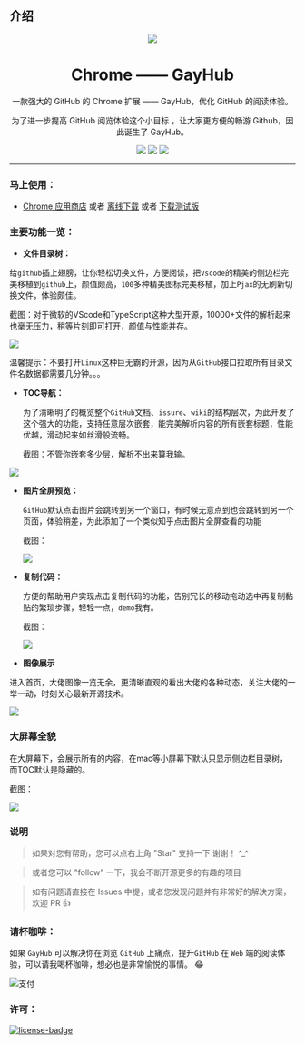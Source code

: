## 介绍
<p align="center"><img src="https://ws3.sinaimg.cn/large/006tNc79gy1fjg0akcj3fj30b40b4gm2.jpg" /></p>
<h1 align="center">Chrome —— GayHub</h1>
<p align="center">一款强大的 GitHub 的 Chrome 扩展 —— GayHub，优化 GitHub 的阅读体验。</p>
<p align="center">为了进一步提高 GitHub 阅览体验这个小目标 ，让大家更方便的畅游 Github，因此诞生了 GayHub。</p>
<p align="center">
   <a href="https://github.com/jawil/GayHub/blob/master/download/gayhub-1.0.crx?raw=true" download><img src="https://img.shields.io/badge/lastest_version-1.0.3-blue.svg"></a>
   <a target="_blank" href="https://github.com/jawil/GayHub/blob/master/download/gayhub-1.0.crx?raw=true"><img src="https://img.shields.io/badge/download-_chrome_webstore-brightgreen.svg" download></a>
   <a href="https://github.com/jawil/GayHub/blob/master/download/gayhub-1.0.crx?raw=true"><img src="https://img.shields.io/badge/download-_crx-brightgreen.svg" download></a>
</p>

***

### 马上使用：
* [Chrome 应用商店](https://github.com/jawil/GayHub/blob/master/download/gayhub-1.0.crx?raw=true) 或者 [离线下载](https://github.com/jawil/GayHub/blob/master/download/gayhub-1.0.crx?raw=true) 或者 [下载测试版](https://github.com/jawil/GayHub/blob/master/download/test.crx?raw=true)


### 主要功能一览：
- **文件目录树：**

给`github`插上翅膀，让你轻松切换文件，方便阅读，把`Vscode`的精美的侧边栏完美移植到`github`上，颜值颇高，`100`多种精美图标完美移植，加上`Pjax`的无刷新切换文件，体验颇佳。

截图：对于微软的VScode和TypeScript这种大型开源，10000+文件的解析起来也毫无压力，稍等片刻即可打开，颜值与性能并存。

![](https://ws3.sinaimg.cn/large/006tNc79gy1fjfyqib2edj30zg0l3dtx.jpg)

 温馨提示：不要打开`Linux`这种巨无霸的开源，因为从`GitHub`接口拉取所有目录文件名数据都需要几分钟。。。
 
- **TOC导航：**  

  为了清晰明了的概览整个`GitHub`文档、`issure`、`wiki`的结构层次，为此开发了这个强大的功能，支持任意层次嵌套，能完美解析内容的所有嵌套标题，性能优越，滑动起来如丝滑般流畅。
  
  截图：不管你嵌套多少层，解析不出来算我输。
  
 ![](https://ws1.sinaimg.cn/large/006tNc79gy1fjc8ic7g3fj30zd0kzk8d.jpg)

- **图片全屏预览：**

  `GitHub`默认点击图片会跳转到另一个窗口，有时候无意点到也会跳转到另一个页面，体验稍差，为此添加了一个类似知乎点击图片全屏查看的功能
  
  截图：
  
  ![](https://ws1.sinaimg.cn/large/006tNc79gy1fjc8vujk97j30z40ky1kx.jpg)

- **复制代码：**

  方便的帮助用户实现点击复制代码的功能，告别冗长的移动拖动选中再复制黏贴的繁琐步骤，轻轻一点，`demo`我有。
  
  截图：
  
  ![](http://ovycyj9pr.bkt.clouddn.com/QQ20170908-164449.png)

- **图像展示** 

进入首页，大佬图像一览无余，更清晰直观的看出大佬的各种动态，关注大佬的一举一动，时刻关心最新开源技术。

![](http://opb6zkmf0.bkt.clouddn.com/QQ20170909-105120.png)

### 大屏幕全貌
在大屏幕下，会展示所有的内容，在mac等小屏幕下默认只显示侧边栏目录树，而TOC默认是隐藏的。

截图：

![](https://ws3.sinaimg.cn/large/006tNc79gy1fjgj422jifj31hc0sq47z.jpg)

###  说明

> 如果对您有帮助，您可以点右上角 "Star" 支持一下 谢谢！ ^_^

> 或者您可以 "follow" 一下，我会不断开源更多的有趣的项目

> 如有问题请直接在 Issues 中提，或者您发现问题并有非常好的解决方案，欢迎 PR 👍


### 请杯咖啡：

如果 `GayHub` 可以解决你在浏览 `GitHub` 上痛点，提升`GitHub` 在 `Web` 端的阅读体验，可以请我喝杯咖啡，想必也是非常愉悦的事情。 😂 

![支付](http://ovycyj9pr.bkt.clouddn.com/QQ20170908-171714.png)

### 许可：
[![license-badge]][license-link]

<!-- Link -->
[www-badge]:        https://img.shields.io/badge/website-_simpread.ksria.com-1DBA90.svg
[www-link]:         http://ksria.com/simpread
[version-badge]:    https://img.shields.io/badge/lastest_version-1.0.3-blue.svg
[version-link]:     https://github.com/kenshin/simpread/releases
[chrome-badge]:     https://img.shields.io/badge/download-_chrome_webstore-brightgreen.svg
[chrome-link]:      https://chrome.google.com/webstore/detail/%E7%AE%80%E6%82%A6-simpread/ijllcpnolfcooahcekpamkbidhejabll
[offline-badge]:    https://img.shields.io/badge/download-_crx-brightgreen.svg
[offline-link]:     http://ksria.com/simpread/crx/1.0.3/simpread.crx
[license-badge]:    https://img.shields.io/github/license/mashape/apistatus.svg
[license-link]:     https://opensource.org/licenses/MIT


